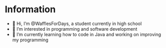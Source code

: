 # Information

- 👋 Hi, I’m @WafflesForDays, a student currently in high school
- 👀 I’m interested in programming and software development
- 🌱 I’m currently learning how to code in Java and working on improving my programming

<!---
WafflesForDays/WafflesForDays is a ✨ special ✨ repository because its `README.md` (this file) appears on your GitHub profile.
You can click the Preview link to take a look at your changes.
--->
